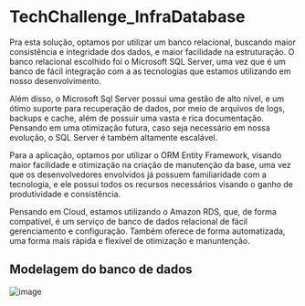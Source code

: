 # TechChallenge_InfraDatabase

Pra esta solução, optamos por utilizar um banco relacional, buscando maior consistência e integridade dos dados, e maior facilidade na estruturação. O banco relacional escolhido foi o Microsoft SQL Server, uma vez que é um banco de fácil integração com a as tecnologias que estamos utilizando em nosso desenvolvimento.

Além disso, o Microsoft Sql Server possui uma gestão de alto nível, e um ótimo suporte para recuperação de dados, por meio de arquivos de logs, backups e cache, além de possuir uma vasta e rica documentação. Pensando em uma otimização futura, caso seja necessário em nossa evolução, o SQL Server é também altamente escalável. 

Para a aplicação, optamos por utilizar o ORM Entity Framework, visando maior facilidade e otimização na criação de manutenção da base, uma vez que os desenvolvedores envolvidos já possuem familiaridade com a tecnologia, e ele possui todos os recursos necessários visando o ganho de produtividade e consistência.

Pensando em Cloud, estamos utilizando o Amazon RDS, que, de forma compatível, é um serviço de banco de dados relacional de fácil gerenciamento e configuração. Também oferece de forma automatizada, uma forma mais rápida e flexível de otimização e manuntenção.


## Modelagem do banco de dados
![image](https://github.com/user-attachments/assets/bb1d7fcc-3c2f-478b-926a-eb95f9ab9796)
